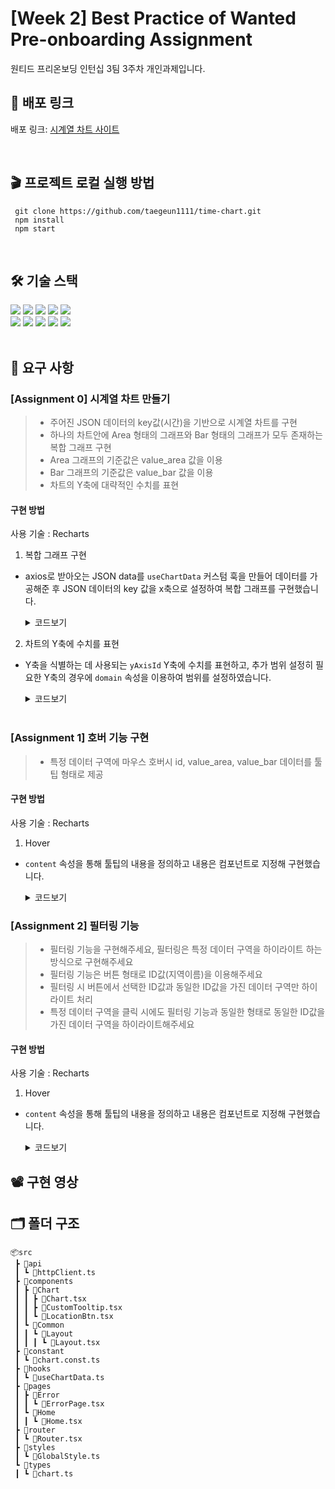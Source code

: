 # [Week 2] Best Practice of Wanted Pre-onboarding Assignment

원티드 프리온보딩 인턴십 3팀 3주차 개인과제입니다.

## 🚀 배포 링크

배포
링크: [시계열 차트 사이트](http://time-chart.s3-website.ap-northeast-2.amazonaws.com/)

<br/>

## 🎬 프로젝트 로컬 실행 방법

```
 git clone https://github.com/taegeun1111/time-chart.git
 npm install
 npm start
```

<br/>

## 🛠️ 기술 스택

<div>
   <img src="https://img.shields.io/badge/react-61DAFB?style=flat&logo=react&logoColor=white">
   <img src="https://img.shields.io/badge/typescript-3178C6?style=flat&logo=typescript&logoColor=white">
   <img src="https://img.shields.io/badge/styled components-DB7093?style=flat&logo=styledcomponents&logoColor=white">
   <img src="https://img.shields.io/badge/react router-CA4245?style=flat&logo=react router&logoColor=white">
  <img src="https://img.shields.io/badge/axios-5A29E4?style=flat&logo=axios&logoColor=white">
   <br/>
   <img src="https://img.shields.io/badge/Recharts-1facb7?style=flat&logoColor=white">
   <img src="https://img.shields.io/badge/Amazon S3-569A31?style=flat&logo=amazons3&logoColor=white">
   <img src="https://img.shields.io/badge/husky-efefef?style=flat&logo=husky&logoColor=white">
   <img src="https://img.shields.io/badge/ESlint-4B32C3?style=flat&logo=eslint&logoColor=white">
   <img src="https://img.shields.io/badge/Prettier-F7B93E?style=flat&logo=prettier&logoColor=white">

</div>

<br/>

## 📝 요구 사항

### **[Assignment 0] 시계열 차트 만들기**

> - 주어진 JSON 데이터의 key값(시간)을 기반으로 시계열 차트를 구현
> - 하나의 차트안에 Area 형태의 그래프와 Bar 형태의 그래프가 모두 존재하는 복합 그래프 구현
> - Area 그래프의 기준값은 value_area 값을 이용
> - Bar 그래프의 기준값은 value_bar 값을 이용
> - 차트의 Y축에 대략적인 수치를 표현

#### **구현 방법**

사용 기술 : Recharts

1. 복합 그래프 구현

- axios로 받아오는 JSON data를 `useChartData` 커스텀 훅을 만들어 데이터를 가공해준 후 JSON 데이터의 key 값을 x축으로 설정하여 복합 그래프를 구현했습니다.

  <details>
  <summary>코드보기</summary>

  ```ts
    index.interceptors.request.use(
  const useChartData = () => {
    const [chartData, setChartData] = useState<IChart[]>([]);
    const getChart = async () => {
      const data: IResponseData = await httpClient();
      const updateData: IChart[] = Object.entries(data).map(([time, data]) => ({
        time: new Date(time).toLocaleTimeString(),
        ...data,
      }));
      setChartData(updateData);
    };

    useEffect(() => {
      getChart();
    }, []);

    const chartUniqueLocation = [...new Set(chartData.map(chart => chart.id))].sort();

    return {chartData, chartUniqueLocation};
  };

  export default useChartData;
      );
  ```

  </details>

2. 차트의 Y축에 수치를 표현

- Y축을 식별하는 데 사용되는 `yAxisId` Y축에 수치를 표현하고, 추가 범위 설정히 필요한 Y축의 경우에 `domain` 속성을 이용하여 범위를 설정하였습니다.

    <details>
    <summary>코드보기</summary>

  ```ts
      <YAxis
        yAxisId='left'
        label={{
          value: VALUE_AREA_KEY,
          angle: -90,
          position: 'insideLeft',
          offset: 10,
        }}
        domain={[0, 200]}
        tick={{fontSize: 15}}
      />
      <YAxis
        yAxisId='right'
        orientation='right'
        label={{
          value: VALUE_BAR_KEY,
          angle: 90,
          position: 'insideRight',
          offset: -10,
        }}
        tick={{fontSize: 15}}
      />
  ```

    </details>
  <br />

### **[Assignment 1] 호버 기능 구현**

> - 특정 데이터 구역에 마우스 호버시 id, value_area, value_bar 데이터를 툴팁 형태로 제공

#### **구현 방법**

사용 기술 : Recharts

1. Hover

- `content` 속성을 통해 툴팁의 내용을 정의하고 내용은 <CustomTooltip> 컴포넌트로 지정해 구현했습니다.

  <details>
  <summary>코드보기</summary>

  ```ts
   <Tooltip
      content={
        <CustomTooltip
          active={false}
          payload={{id: '', value_area: 0, value_bar: 0}}
        />
      }
    />

  //CustomTooltop Component
  const CustomTooltip = ({active, payload}: any) => {
  if (active && payload) {
    return (
      <StyledCustomTooltip>
        <p className='location'>{`${payload[0].payload.id}`}</p>
        {payload.map((data: any, index: number) => (
          <p key={index} style={{color: data.color}}>
            {`${data.name}: ${data.value}`}
          </p>
        ))}
      </StyledCustomTooltip>
    );
  }

  return null;
  };
  ```

  </details>

### **[Assignment 2] 필터링 기능**

> - 필터링 기능을 구현해주세요, 필터링은 특정 데이터 구역을 하이라이트 하는 방식으로 구현해주세요
> - 필터링 기능은 버튼 형태로 ID값(지역이름)을 이용해주세요
> - 필터링 시 버튼에서 선택한 ID값과 동일한 ID값을 가진 데이터 구역만 하이라이트 처리
> - 특정 데이터 구역을 클릭 시에도 필터링 기능과 동일한 형태로 동일한 ID값을 가진 데이터 구역을 하이라이트해주세요

#### **구현 방법**

사용 기술 : Recharts

1. Hover

- `content` 속성을 통해 툴팁의 내용을 정의하고 내용은 <CustomTooltip> 컴포넌트로 지정해 구현했습니다.

  <details>
  <summary>코드보기</summary>

  ```ts
   <Tooltip
      content={
        <CustomTooltip
          active={false}
          payload={{id: '', value_area: 0, value_bar: 0}}
        />
      }
    />

  //CustomTooltop Component
  const CustomTooltip = ({active, payload}: any) => {
  if (active && payload) {
    return (
      <StyledCustomTooltip>
        <p className='location'>{`${payload[0].payload.id}`}</p>
        {payload.map((data: any, index: number) => (
          <p key={index} style={{color: data.color}}>
            {`${data.name}: ${data.value}`}
          </p>
        ))}
      </StyledCustomTooltip>
    );
  }

  return null;
  };
  ```

  </details>

## 📽 구현 영상

## 🗂️ 폴더 구조

```
📦src
 ┣ 📂api
 ┃ ┗ 📜httpClient.ts
 ┣ 📂components
 ┃ ┣ 📂Chart
 ┃ ┃ ┣ 📜Chart.tsx
 ┃ ┃ ┣ 📜CustomTooltip.tsx
 ┃ ┃ ┗ 📜LocationBtn.tsx
 ┃ ┗ 📂Common
 ┃ ┃ ┗ 📂Layout
 ┃ ┃ ┃ ┗ 📜Layout.tsx
 ┣ 📂constant
 ┃ ┗ 📜chart.const.ts
 ┣ 📂hooks
 ┃ ┗ 📜useChartData.ts
 ┣ 📂pages
 ┃ ┣ 📂Error
 ┃ ┃ ┗ 📜ErrorPage.tsx
 ┃ ┗ 📂Home
 ┃ ┃ ┗ 📜Home.tsx
 ┣ 📂router
 ┃ ┗ 📜Router.tsx
 ┣ 📂styles
 ┃ ┗ 📜GlobalStyle.ts
 ┗ 📂types
 ┃ ┗ 📜chart.ts
```
